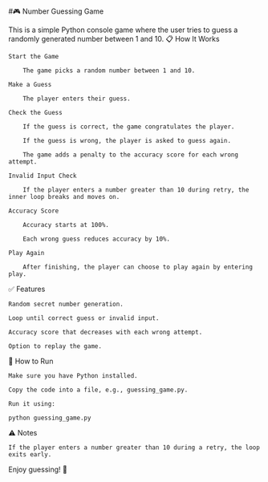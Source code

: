 #🎮 Number Guessing Game

This is a simple Python console game where the user tries to guess a randomly generated number between 1 and 10.
📋 How It Works

    Start the Game

        The game picks a random number between 1 and 10.

    Make a Guess

        The player enters their guess.

    Check the Guess

        If the guess is correct, the game congratulates the player.

        If the guess is wrong, the player is asked to guess again.

        The game adds a penalty to the accuracy score for each wrong attempt.

    Invalid Input Check

        If the player enters a number greater than 10 during retry, the inner loop breaks and moves on.

    Accuracy Score

        Accuracy starts at 100%.

        Each wrong guess reduces accuracy by 10%.

    Play Again

        After finishing, the player can choose to play again by entering play.

✅ Features

    Random secret number generation.

    Loop until correct guess or invalid input.

    Accuracy score that decreases with each wrong attempt.

    Option to replay the game.

🐍 How to Run

    Make sure you have Python installed.

    Copy the code into a file, e.g., guessing_game.py.

    Run it using:

    python guessing_game.py

⚠️ Notes

    If the player enters a number greater than 10 during a retry, the loop exits early.

Enjoy guessing! 🎉
